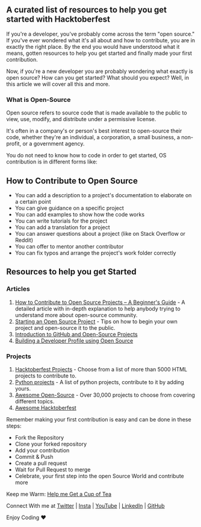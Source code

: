 ## A curated list of resources to help you get started with Hacktoberfest

If you're a developer, you've probably come across the term "open source." If you've ever wondered what it's all about and how to contribute, you are in exactly the right place. By the end you would have understood what it means, gotten resources to help you get started and finally made your first contribution.

Now, if you're a new developer you are probably wondering what exactly is open source? How can you get started? What should you expect? Well, in this article we will cover all this and more.

### What is Open-Source  
Open source refers to source code that is made available to the public to view, use, modify, and distribute under a permissive license.

It's often in a company's or person's best interest to open-source their code, whether they're an individual, a corporation, a small business, a non-profit, or a government agency.

You do not need to know how to code in order to get started, OS contribution is in different forms like: 

## How to Contribute to Open Source 
- You can add a description to a project's documentation to elaborate on a certain point
- You can give guidance on a specific project
- You can add examples to show how the code works
- You can write tutorials for the project
- You can add a translation for a project
- You can answer questions about a project (like on Stack Overflow or Reddit)
- You can offer to mentor another contributor
- You can fix typos and arrange the project's work folder correctly 

## Resources to help you get Started  
### Articles
1. [How to Contribute to Open Source Projects – A Beginner's Guide](https://www.freecodecamp.org/news/how-to-contribute-to-open-source-projects-beginners-guide/) - A detailed article with in-depth explanation to help anybody trying to understand more about open-source community. 
1. [Starting an Open Source Project](https://opensource.guide/starting-a-project/) - Tips on how to begin your own project and open-source it to the public. 
1. [Introduction to GitHub and Open-Source Projects](https://www.digitalocean.com/community/tutorial_series/an-introduction-to-open-source) 
1. [Building a Developer Profile using Open Source](https://kartikcho.hashnode.dev/building-a-developer-profile-using-open-source) 

### Projects 
1. [Hacktoberfest Projects](https://hacktoberfest-projects.vercel.app/repos/html) - Choose from a list of more than 5000 HTML projects to contribute to. 
1. [Python projects](https://github.com/larymak/Python-project-Scripts) - A list of python projects, contribute to it by adding yours. 
1. [Awesome Open-Source](https://awesomeopensource.com/projects/hacktoberfest) - Over 30,000 projects to choose from covering different topics. 
1. [Awesome Hacktoberfest](https://github.com/mattjegan/awesome-hacktoberfest) 

Remember making your first contribution is easy and can be done in these steps: 
- Fork the Repository
- Clone your forked repository
- Add your contribution
- Commit & Push
- Create a pull request
- Wait for Pull Request to merge
- Celebrate, your first step into the open Source World and contribute more 

Keep me Warm: [Help me Get a Cup of Tea](https://www.buymeacoffee.com/lary) 

Connect With me at [Twitter](https://twitter.com/larymak1) | [Insta](https://www.instagram.com/nextgencoders/) | [YouTube](https://www.youtube.com/channel/UCrT1ARRZfLOuf6nc_97eXEg) | [LinkedIn](https://www.linkedin.com/in/hillary-nyakundi)  | [GitHub](https://github.com/larymak)

Enjoy Coding ❤
